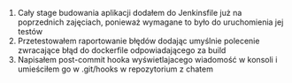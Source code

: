 1. Cały stage budowania aplikacji dodałem do Jenkinsfile już na poprzednich zajęciach, ponieważ wymagane to było do uruchomienia jej testów
2. Przetestowałem raportowanie błędów dodając umyślnie polecenie zwracające błąd do dockerfile odpowiadającego za build
3. Napisałem post-commit hooka wyświetlajacego wiadomość w konsoli i umieściłem go w .git/hooks w repozytorium z chatem
